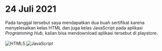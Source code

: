 # 24 Juli 2021

Pada tanggal tersebut saya mendapatkan dua buah sertifikat karena menyelesaikan kelas HTML dan juga kelas JavaScript pada aplikasi _Programming Hub_, kalian bisa mendownload aplikasi tersebut di playstore.<br><br>
![HTML5](https://img.shields.io/badge/-HTML5-E34F26?style=flat-square&logo=html5&logoColor=white)
![JavaScript](https://img.shields.io/badge/-JavaScript-black?style=flat-square&logo=javascript)
